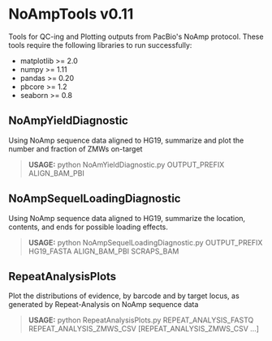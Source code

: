 # NoAmpTools v0.11
Tools for QC-ing and Plotting outputs from PacBio's NoAmp protocol.  These tools require the following libraries to run successfully:

* matplotlib >= 2.0
* numpy >= 1.11
* pandas >= 0.20
* pbcore >= 1.2
* seaborn >= 0.8

## NoAmpYieldDiagnostic
Using NoAmp sequence data aligned to HG19, summarize and plot the number and fraction of ZMWs on-target
> **USAGE:**  python  NoAmYieldDiagnostic.py OUTPUT_PREFIX ALIGN_BAM_PBI

## NoAmpSequelLoadingDiagnostic
Using NoAmp sequence data aligned to HG19, summarize the location, contents, and ends for possible loading effects.
> **USAGE:**  python  NoAmpSequelLoadingDiagnostic.py OUTPUT_PREFIX HG19_FASTA ALIGN_BAM_PBI SCRAPS_BAM

## RepeatAnalysisPlots
Plot the distributions of evidence, by barcode and by target locus, as generated by Repeat-Analysis on NoAmp sequence data
> **USAGE:**  python  RepeatAnalysisPlots.py REPEAT_ANALYSIS_FASTQ REPEAT_ANALYSIS_ZMWS_CSV [REPEAT_ANALYSIS_ZMWS_CSV ...]
